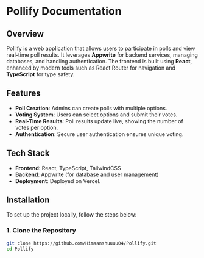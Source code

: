 # Pollify Documentation

## Overview

Pollify is a web application that allows users to participate in polls and view real-time poll results. It leverages **Appwrite** for backend services, managing databases, and handling authentication. The frontend is built using **React**, enhanced by modern tools such as React Router for navigation and **TypeScript** for type safety.

## Features
- **Poll Creation**: Admins can create polls with multiple options.
- **Voting System**: Users can select options and submit their votes.
- **Real-Time Results**: Poll results update live, showing the number of votes per option.
- **Authentication**: Secure user authentication ensures unique voting.

## Tech Stack
- **Frontend**: React, TypeScript, TailwindCSS
- **Backend**: Appwrite (for database and user management)
- **Deployment**: Deployed on Vercel.

## Installation

To set up the project locally, follow the steps below:

### 1. Clone the Repository
```bash
git clone https://github.com/Himaanshuuuu04/Pollify.git
cd Pollify
